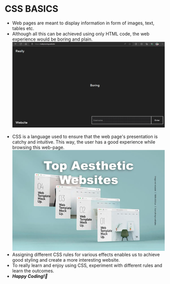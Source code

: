 # CSS BASICS
- Web pages are meant to display information in form of images, text, tables etc. 
- Although all this can be achieved using only HTML code, the web experience would be boring and plain.
<img src="boring-website.png" title="Really Boring Website"><br><br>
- CSS is a language used to ensure that the web page's presentation is catchy and intuitive. This way, the user has a good experience while browsing this web-page.
<img src="beautiful-website.png" title="Top Aesthetics Websites"><br>
- Assigning different CSS rules for various effects enables us to achieve good styling and create a more interesting website.
- To really learn and enjoy using CSS, experiment with different rules and learn the outcomes.
- ***Happy Coding!🫡***